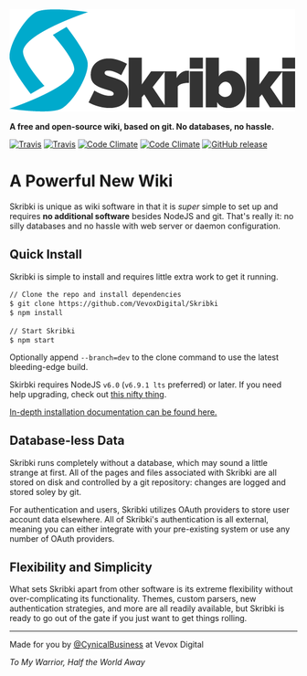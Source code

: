 ![Skribki](/public/img/brand.png)

**A free and open-source wiki, based on git. No databases, no hassle.**

[![Travis](https://img.shields.io/travis/VevoxDigital/Skribki/master.svg?style=flat-square&label=stable)](https://travis-ci.org/VevoxDigital/Skribki)
[![Travis](https://img.shields.io/travis/VevoxDigital/Skribki/dev.svg?style=flat-square&label=latest)](https://travis-ci.org/VevoxDigital/Skribki)
[![Code Climate](https://img.shields.io/codeclimate/github/VevoxDigital/Skribki.svg?style=flat-square)](https://codeclimate.com/github/VevoxDigital/Skribki)
[![Code Climate](https://img.shields.io/codeclimate/issues/github/VevoxDigital/Skribki.svg?style=flat-square)](https://codeclimate.com/github/VevoxDigital/Skribki/issues)
[![GitHub release](https://img.shields.io/github/release/VevoxDigital/Skribki.svg?style=flat-square)](https://github.com/VevoxDigital/Skribki/releases)

# A Powerful New Wiki
Skribki is unique as wiki software in that it is *super* simple to set up and requires **no additional software** besides NodeJS and git. That's really it: no silly databases and no hassle with web server or daemon configuration.

## Quick Install
Skribki is simple to install and requires little extra work to get it running.

```
// Clone the repo and install dependencies
$ git clone https://github.com/VevoxDigital/Skribki
$ npm install

// Start Skribki
$ npm start
```

Optionally append `--branch=dev` to the clone command to use the latest bleeding-edge build.

Skirbki requires NodeJS `v6.0` (`v6.9.1 lts` preferred) or later. If you need help upgrading, check out [this nifty thing](https://www.npmjs.com/package/n).

[In-depth installation documentation can be found here.](http://wiki.vevox.io/projects/skribki/install)

## Database-less Data
Skribki runs completely without a database, which may sound a little strange at first. All of the pages and files associated with Skribki are all stored on disk and controlled by a git repository: changes are logged and stored soley by git.

For authentication and users, Skribki utilizes OAuth providers to store user account data elsewhere. All of Skribki's authentication is all external, meaning you can either integrate with your pre-existing system or use any number of OAuth providers.

## Flexibility and Simplicity
What sets Skribki apart from other software is its extreme flexibility without over-complicating its functionality. Themes, custom parsers, new authentication strategies, and more are all readily available, but Skribki is ready to go out of the gate if you just want to get things rolling.

----

Made for you by [@CynicalBusiness](/CynicalBusiness) at Vevox Digital

*To My Warrior, Half the World Away*
